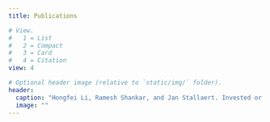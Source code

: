 ```yaml
---
title: Publications

# View.
#   1 = List
#   2 = Compact
#   3 = Card
#   4 = Citation
view: 4

# Optional header image (relative to `static/img/` folder).
header:
  caption: "Hongfei Li, Ramesh Shankar, and Jan Stallaert. Invested or Indebted: Ex ante and Ex post Reciprocity in Online Knowledge Sharing Communities. ACM Transactions on Management Information Systems. Forthcoming."
  image: ""
---
```

